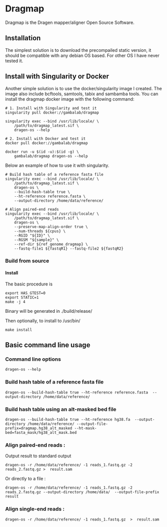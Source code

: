 # Dragmap 

Dragmap is the Dragen mapper/aligner Open Source Software.

## Installation

The simplest solution is to download the precompailed static version, it should be compatible with any debian OS based. For other OS I have never tested it.

## Install with Singularity or Docker
Another simple solution is to use the docker/singularity image I created. The image also include bcftools, samtools, tabix and sambamba tools. You can install the dragmap docker image with the following command:

```
# 1. Install with Singularity and test it
singularity pull docker://gambalab/dragmap

singularity exec --bind /usr/lib/locale/ \
    /path/to/dragmap_latest.sif \
    dragen-os --help

# 2. Install with Docker and test it
docker pull docker://gambalab/dragmap

docker run -u $(id -u):$(id -g) \
    gambalab/dragmap dragen-os --help
```

Below an example of how to use it with singularity.
```
# Build hash table of a reference fasta file
singularity exec --bind /usr/lib/locale/ \
    /path/to/dragmap_latest.sif \
    dragen-os \
    --build-hash-table true \
    --ht-reference reference.fasta \
    --output-directory /home/data/reference/

# Align paired-end reads
singularity exec --bind /usr/lib/locale/ \
    /path/to/dragmap_latest.sif \
    dragen-os \
    --preserve-map-align-order true \
    --num-threads ${cpus} \
    --RGID "${ID}" \
    --RGSM "${sample}" \
    --ref-dir ${ref_genome_dragmap} \
    --fastq-file1 ${fastqR1} --fastq-file2 ${fastqR2}
```
    
### Build from source

#### Install


The basic procedure is

    export HAS_GTEST=0
    export STATIC=1
    make -j 4

Binary will be generated in ./build/release/

Then optionally, to install to /usr/bin/

    make install


## Basic command line usage 

### Command line options 

    dragen-os --help


### Build hash table of a reference fasta file 

    dragen-os --build-hash-table true --ht-reference reference.fasta  --output-directory /home/data/reference/

### Build hash table using an alt-masked bed file

    dragen-os --build-hash-table true --ht-reference hg38.fa  --output-directory /home/data/reference/ --output-file-prefix=dragmap.hg38_alt_masked --ht-mask-bed=fasta_mask/hg38_alt_mask.bed

### Align paired-end reads :

Output result to standard output 

    dragen-os -r /home/data/reference/ -1 reads_1.fastq.gz -2 reads_2.fastq.gz >  result.sam

Or directly to a file :

    dragen-os -r /home/data/reference/ -1 reads_1.fastq.gz -2 reads_2.fastq.gz --output-directory /home/data/  --output-file-prefix result

### Align single-end reads :

    dragen-os -r /home/data/reference/ -1 reads_1.fastq.gz  >  result.sam

